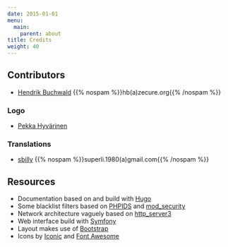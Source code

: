 ```yaml
---
date: 2015-01-01
menu:
  main:
    parent: about
title: Credits
weight: 40
---
```


## Contributors

 * [Hendrik Buchwald](https://github.com/zit-hb) {{% nospam %}}hb(a)zecure.org{{% /nospam %}}

### Logo

 * [Pekka Hyvärinen](https://twitter.com/S3Dub)

### Translations

 * [sbilly](https://github.com/sbilly) {{% nospam %}}superli.1980(a)gmail.com{{% /nospam %}}

## Resources

 * Documentation based on and build with [Hugo](http://gohugo.io/)
 * Some blacklist filters based on [PHPIDS](http://phpids.org/) and [mod_security](https://github.com/SpiderLabs/owasp-modsecurity-crs)
 * Network architecture vaguely based on [http_server3](http://www.boost.org/doc/libs/1_53_0/doc/html/boost_asio/example/http/server3/)
 * Web interface build with [Symfony](http://symfony.com/)
 * Layout makes use of [Bootstrap](http://getbootstrap.com/)
 * Icons by [Iconic](http://useiconic.com/) and [Font Awesome](https://fortawesome.github.io/Font-Awesome/)
